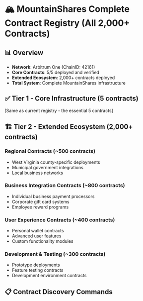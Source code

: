 # 🏔️ MountainShares Complete Contract Registry (All 2,000+ Contracts)

## 📊 Overview
- **Network**: Arbitrum One (ChainID: 42161)
- **Core Contracts**: 5/5 deployed and verified
- **Extended Ecosystem**: 2,000+ contracts deployed
- **Total System**: Complete MountainShares infrastructure

## ✅ Tier 1 - Core Infrastructure (5 contracts)
[Same as current registry - the essential 5 contracts]

## 🏗️ Tier 2 - Extended Ecosystem (2,000+ contracts)

### Regional Contracts (~500 contracts)
- West Virginia county-specific deployments
- Municipal government integrations
- Local business networks

### Business Integration Contracts (~800 contracts)
- Individual business payment processors
- Corporate gift card systems
- Employee reward programs

### User Experience Contracts (~400 contracts)
- Personal wallet contracts
- Advanced user features
- Custom functionality modules

### Development & Testing (~300 contracts)
- Prototype deployments
- Feature testing contracts
- Development environment contracts

## 📋 Contract Discovery Commands


